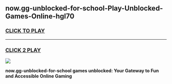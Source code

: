 
## now.gg-unblocked-for-school-Play-Unblocked-Games-Online-hgl70
<h3>
<a href="https://premium76.site?title=now.gg-unblocked-for-school&ref=25A">CLICK TO PLAY</a></h3>
<hr>

<h3>
<a href="https://premium76.site?title=now.gg-unblocked-for-school&ref=25A">CLICK 2 PLAY</a>
  
</h3>

<a href="https://premium76.site?title=now.gg-unblocked-for-school&ref=25A"><img src="https://clearcache.store/games.png"></a>


**now.gg-unblocked-for-school games unblocked: Your Gateway to Fun and Accessible Online Gaming**
